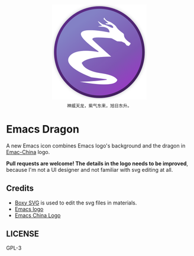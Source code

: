 <p align="center">
  <img src="AppIcons/Emacs.iconset/icon_512x512.png" alt="Emacs Dragon Logo" height="256px"><br>
  <sub>神威天龙，紫气东来，旭日东升。</sub>
</p>


# Emacs Dragon
A new Emacs icon combines Emacs logo's background and the dragon in [Emac-China](https://emacs-china.org) logo.

**Pull requests are welcome! The details in the logo needs to be improved**, because I'm not a UI designer and not familiar with svg editing at all.

## Credits
- [Boxy SVG](https://boxy-svg.com/app) is used to edit the svg files in materials.
- [Emacs logo](https://github.com/emacs-mirror/emacs/blob/master/etc/images/icons/hicolor/scalable/apps/emacs.svg)
- [Emacs China Logo](https://raw.githubusercontent.com/emacs-china/emacs-china.github.io/master/assets/dragon2.svg)

## LICENSE
GPL-3
